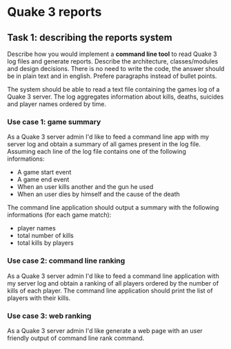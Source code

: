 # Quake 3 reports

## Task 1: describing the reports system

Describe how you would implement a **command line tool** to read Quake 3 log files and generate reports. Describe the architecture, classes/modules and design decisions. There is no need to write the code, the answer should be in plain text and in english. Prefere paragraphs instead of bullet points.

The system should be able to read a text file containing the games log of a Quake 3 server. The log aggregates information about kills,  deaths, suicides and player names ordered by time.

### Use case 1: game summary

As a Quake 3 server admin I'd like to feed a command line app with my server log and obtain a summary of all games present in the log file. Assuming each line of the log file contains one of the following informations:

- A game start event 
- A game end event
- When an user kills another and the gun he used
- When an user dies by himself and the cause of the death

The command line application should output a summary with the following informations (for each game match):

- player names
- total number of kills
- total kills by players

### Use case 2: command line ranking

As a Quake 3 server admin I'd like to feed a command line application with my server log and obtain a ranking of all players ordered by the number of kills of each player. The command line application should print the list of players with their kills.

### Use case 3: web ranking

As a Quake 3 server admin I'd like generate a web page with an user friendly output of command line rank command.